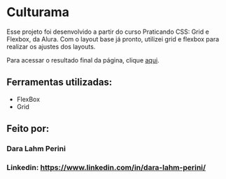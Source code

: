 # Culturama

Esse projeto foi desenvolvido a partir do curso Praticando CSS: Grid e Flexbox, da Alura. Com o layout base já pronto, utilizei grid e flexbox para realizar os ajustes dos layouts.

Para acessar o resultado final da página, clique [aqui](https://culturama-nu-beryl.vercel.app/).

## Ferramentas utilizadas:

* FlexBox
* Grid

## Feito por:

### Dara Lahm Perini

### Linkedin: https://www.linkedin.com/in/dara-lahm-perini/
